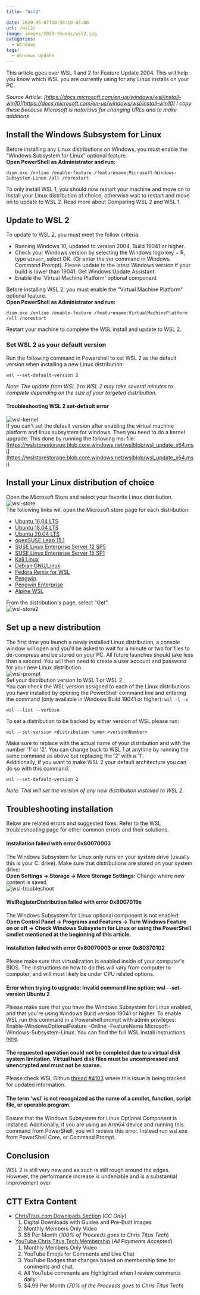```yaml
---
title: "Wsl2"

date: 2020-06-07T10:50:19-05:00
url: /wsl2/
image: images/2020-thumbs/wsl2.jpg
categories:
  - Windows
tags:
  - Windows Update
---
```

This article goes over WSL 1 and 2 for Feature Update 2004. This will help you know which WSL you are currently using for any Linux installs on your PC. 
<!--more-->  
*Source Article: [https://docs.microsoft.com/en-us/windows/wsl/install-win10](https://docs.microsoft.com/en-us/windows/wsl/install-win10) I copy these because Microsoft is notorious for changing URLs and to make additions*

## Install the Windows Subsystem for Linux

Before installing any Linux distributions on Windows, you must enable the "Windows Subsystem for Linux" optional feature.  
**Open PowerShell as Administrator and run:**
```
dism.exe /online /enable-feature /featurename:Microsoft-Windows-Subsystem-Linux /all /norestart
```
To only install WSL 1, you should now restart your machine and move on to Install your Linux distribution of choice, otherwise wait to restart and move on to update to WSL 2. Read more about Comparing WSL 2 and WSL 1.

## Update to WSL 2
To update to WSL 2, you must meet the follow criteria:
  - Running Windows 10, updated to version 2004, Build 19041 or higher.
  - Check your Windows version by selecting the Windows logo key + R, type `winver`, select OK. (Or enter the ver command in Windows Command Prompt). Please update to the latest Windows version if your build is lower than 19041. Get Windows Update Assistant.
  - Enable the 'Virtual Machine Platform' optional component

Before installing WSL 2, you must enable the "Virtual Machine Platform" optional feature.  
**Open PowerShell as Administrator and run:**
```
dism.exe /online /enable-feature /featurename:VirtualMachinePlatform /all /norestart
```
Restart your machine to complete the WSL install and update to WSL 2.

### Set WSL 2 as your default version
Run the following command in Powershell to set WSL 2 as the default version when installing a new Linux distribution:
```
wsl --set-default-version 2
```
*Note: The update from WSL 1 to WSL 2 may take several minutes to complete depending on the size of your targeted distribution.*

#### Troubleshooting WSL 2 set-default error
![wsl-kernel](../images/2020/wsl/wsl-kernel.png)  
If you can't set the default version after enabling the virtual machine platform and linux subsystem for windows. Then you need to do a kernel upgrade. This done by running the following msi file: [https://wslstorestorage.blob.core.windows.net/wslblob/wsl_update_x64.msi](https://wslstorestorage.blob.core.windows.net/wslblob/wsl_update_x64.msi)

## Install your Linux distribution of choice

Open the Microsoft Store and select your favorite Linux distribution.  
![wsl-store](../images/2020/wsl/wsl-store.png)  
The following links will open the Microsoft store page for each distribution:
  - [Ubuntu 16.04 LTS](https://www.microsoft.com/store/apps/9pjn388hp8c9)
  - [Ubuntu 18.04 LTS](https://www.microsoft.com/store/apps/9N9TNGVNDL3Q)
  - [Ubuntu 20.04 LTS](https://www.microsoft.com/store/apps/9n6svws3rx71)
  - [openSUSE Leap 15.1](https://www.microsoft.com/store/apps/9NJFZK00FGKV)
  - [SUSE Linux Enterprise Server 12 SP5](https://www.microsoft.com/store/apps/9MZ3D1TRP8T1)
  - [SUSE Linux Enterprise Server 15 SP1](https://www.microsoft.com/store/apps/9PN498VPMF3Z)
  - [Kali Linux](https://www.microsoft.com/store/apps/9PKR34TNCV07)
  - [Debian GNU/Linux](https://www.microsoft.com/store/apps/9MSVKQC78PK6)
  - [Fedora Remix for WSL](https://www.microsoft.com/store/apps/9n6gdm4k2hnc)
  - [Pengwin](https://www.microsoft.com/store/apps/9NV1GV1PXZ6P)
  - [Pengwin Enterprise](https://www.microsoft.com/store/apps/9N8LP0X93VCP)
  - [Alpine WSL](https://www.microsoft.com/store/apps/9p804crf0395)

From the distribution's page, select "Get".  
![wsl-store2](../images/2020/wsl/wsl-store2.png)  

## Set up a new distribution

The first time you launch a newly installed Linux distribution, a console window will open and you'll be asked to wait for a minute or two for files to de-compress and be stored on your PC. All future launches should take less than a second.
You will then need to create a user account and password for your new Linux distribution.  
![wsl-prompt](../images/2020/wsl/wsl-prompt.png)  
Set your distribution version to WSL 1 or WSL 2  
You can check the WSL version assigned to each of the Linux distributions you have installed by opening the PowerShell command line and entering the command (only available in Windows Build 19041 or higher): `wsl -l -v`  
```
wsl --list --verbose
```
To set a distribution to be backed by either version of WSL please run:  
```
wsl --set-version <distribution name> <versionNumber>
```
Make sure to replace <distribution name> with the actual name of your distribution and <versionNumber> with the number '1' or '2'. You can change back to WSL 1 at anytime by running the same command as above but replacing the '2' with a '1'.  
Additionally, if you want to make WSL 2 your default architecture you can do so with this command:
```
wsl --set-default-version 2
```
*Note: This will set the version of any new distribution installed to WSL 2.*

## Troubleshooting installation
Below are related errors and suggested fixes. Refer to the WSL troubleshooting page for other common errors and their solutions.  

#### Installation failed with error 0x80070003

The Windows Subsystem for Linux only runs on your system drive (usually this is your C: drive). Make sure that distributions are stored on your system drive:  
**Open Settings -> Storage -> More Storage Settings:** Change where new content is saved  
![wsl-troubleshoot](../images/2020/wsl/wsl-troubleshoot.png)

#### WslRegisterDistribution failed with error 0x8007019e

The Windows Subsystem for Linux optional component is not enabled:  
**Open Control Panel -> Programs and Features -> Turn Windows Feature on or off -> Check Windows Subsystem for Linux or using the PowerShell cmdlet mentioned at the beginning of this article.**

#### Installation failed with error 0x80070003 or error 0x80370102

Please make sure that virtualization is enabled inside of your computer's BIOS. The instructions on how to do this will vary from computer to computer, and will most likely be under CPU related options.

#### Error when trying to upgrade: Invalid command line option: wsl --set-version Ubuntu 2

Please make sure that you have the Windows Subsystem for Linux enabled, and that you're using Windows Build version 19041 or higher. To enable WSL run this command in a Powershell prompt with admin privileges: Enable-WindowsOptionalFeature -Online -FeatureName Microsoft-Windows-Subsystem-Linux. You can find the full WSL install instructions [here](https://docs.microsoft.com/en-us/windows/wsl/install-win10).

#### The requested operation could not be completed due to a virtual disk system limitation. Virtual hard disk files must be uncompressed and unencrypted and must not be sparse.

Please check WSL Github [thread #4103](https://github.com/microsoft/WSL/issues/4103) where this issue is being tracked for updated information.

#### The term 'wsl' is not recognized as the name of a cmdlet, function, script file, or operable program.

Ensure that the Windows Subsystem for Linux Optional Component is installed. Additionally, if you are using an Arm64 device and running this command from PowerShell, you will receive this error. Instead run wsl.exe from PowerShell Core, or Command Prompt.

## Conclusion

WSL 2 is still very new and as such is still rough around the edges. However, the performance increase is undeniable and is a substantial improvement over 

## CTT Extra Content

- [ChrisTitus.com Downloads Section][1] (_CC Only_)
  1. Digital Downloads with Guides and Pre-Built Images
  2. Monthly Members Only Video
  3. $5 Per Month (_100% of Proceeds goes to Chris Titus Tech_)
- [YouTube Chris Titus Tech Membership][2] (_All Payments Accepted_)
  1. Monthly Members Only Video
  2. YouTube Emojis for Comments and Live Chat
  3. YouTube Badges that changes based on membership time for comments and chat.
  4. All YouTube comments are highlighted when I review comments daily. 
  5. $4.99 Per Month (_70% of the Proceeds goes to Chris Titus Tech_)

 [1]: https://portal.christitus.com
 [2]: https://christitus.com/join